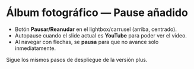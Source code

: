 # Álbum fotográfico — Pause añadido
- Botón **Pausar/Reanudar** en el lightbox/carrusel (arriba, centrado).
- Autopause cuando el slide actual es **YouTube** para poder ver el video.
- Al navegar con flechas, se **pausa** para que no avance solo inmediatamente.

Sigue los mismos pasos de despliegue de la versión plus.

